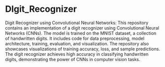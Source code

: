 # DIgit_Recognizer
Digit Recognizer using Convolutional Neural Networks: This repository contains an implementation of a digit recognizer using Convolutional Neural Networks (CNNs). The model is trained on the MNIST dataset, a collection of handwritten digits. It includes code for data preprocessing, model architecture, training, evaluation, and visualization. The repository also showcases visualizations of training accuracy, loss, and sample predictions. The digit recognizer achieves high accuracy in classifying handwritten digits, demonstrating the power of CNNs in computer vision tasks.
